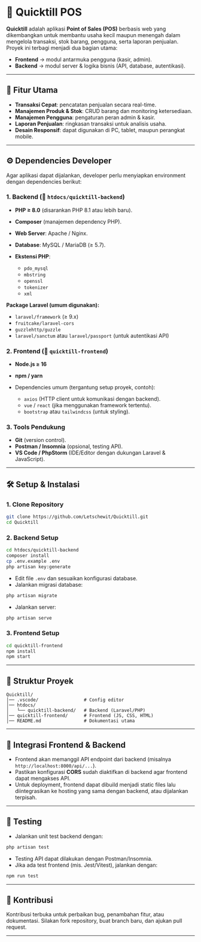 # 📖 Quicktill POS

**Quicktill** adalah aplikasi **Point of Sales (POS)** berbasis web yang dikembangkan untuk membantu usaha kecil maupun menengah dalam mengelola transaksi, stok barang, pengguna, serta laporan penjualan. Proyek ini terbagi menjadi dua bagian utama:

* **Frontend** → modul antarmuka pengguna (kasir, admin).
* **Backend** → modul server & logika bisnis (API, database, autentikasi).

---

## 🚀 Fitur Utama

* **Transaksi Cepat**: pencatatan penjualan secara real-time.
* **Manajemen Produk & Stok**: CRUD barang dan monitoring ketersediaan.
* **Manajemen Pengguna**: pengaturan peran admin & kasir.
* **Laporan Penjualan**: ringkasan transaksi untuk analisis usaha.
* **Desain Responsif**: dapat digunakan di PC, tablet, maupun perangkat mobile.

---

## ⚙️ Dependencies Developer

Agar aplikasi dapat dijalankan, developer perlu menyiapkan environment dengan dependencies berikut:

### 1. **Backend** (📂 `htdocs/quicktill-backend`)

* **PHP ≥ 8.0** (disarankan PHP 8.1 atau lebih baru).
* **Composer** (manajemen dependency PHP).
* **Web Server**: Apache / Nginx.
* **Database**: MySQL / MariaDB (≥ 5.7).
* **Ekstensi PHP**:

  * `pdo_mysql`
  * `mbstring`
  * `openssl`
  * `tokenizer`
  * `xml`

**Package Laravel (umum digunakan):**

* `laravel/framework` (≥ 9.x)
* `fruitcake/laravel-cors`
* `guzzlehttp/guzzle`
* `laravel/sanctum` atau `laravel/passport` (untuk autentikasi API)

### 2. **Frontend** (📂 `quicktill-frontend`)

* **Node.js ≥ 16**
* **npm / yarn**
* Dependencies umum (tergantung setup proyek, contoh):

  * `axios` (HTTP client untuk komunikasi dengan backend).
  * `vue` / `react` (jika menggunakan framework tertentu).
  * `bootstrap` atau `tailwindcss` (untuk styling).

### 3. **Tools Pendukung**

* **Git** (version control).
* **Postman / Insomnia** (opsional, testing API).
* **VS Code / PhpStorm** (IDE/Editor dengan dukungan Laravel & JavaScript).

---

## 🛠️ Setup & Instalasi

### 1. Clone Repository

```bash
git clone https://github.com/Letschewit/Quicktill.git
cd Quicktill
```

### 2. Backend Setup

```bash
cd htdocs/quicktill-backend
composer install
cp .env.example .env
php artisan key:generate
```

* Edit file `.env` dan sesuaikan konfigurasi database.
* Jalankan migrasi database:

```bash
php artisan migrate
```

* Jalankan server:

```bash
php artisan serve
```

### 3. Frontend Setup

```bash
cd quicktill-frontend
npm install
npm start
```

---

## 📂 Struktur Proyek

```
Quicktill/
│── .vscode/                 # Config editor
│── htdocs/
│   └── quicktill-backend/   # Backend (Laravel/PHP)
│── quicktill-frontend/      # Frontend (JS, CSS, HTML)
│── README.md                # Dokumentasi utama
```

---

## 🔗 Integrasi Frontend & Backend

* Frontend akan memanggil API endpoint dari backend (misalnya `http://localhost:8000/api/...`).
* Pastikan konfigurasi **CORS** sudah diaktifkan di backend agar frontend dapat mengakses API.
* Untuk deployment, frontend dapat dibuild menjadi static files lalu diintegrasikan ke hosting yang sama dengan backend, atau dijalankan terpisah.

---

## 🧪 Testing

* Jalankan unit test backend dengan:

```bash
php artisan test
```

* Testing API dapat dilakukan dengan Postman/Insomnia.
* Jika ada test frontend (mis. Jest/Vitest), jalankan dengan:

```bash
npm run test
```

---

## 👥 Kontribusi

Kontribusi terbuka untuk perbaikan bug, penambahan fitur, atau dokumentasi. Silakan fork repository, buat branch baru, dan ajukan pull request.

---
